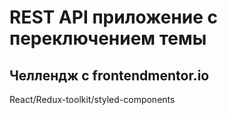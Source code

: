 # REST API приложение с переключением темы

## Челлендж с frontendmentor.io
React/Redux-toolkit/styled-components
